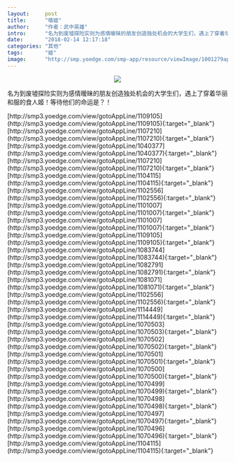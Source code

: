 ```yaml
---
layout:     post
title:      "喰姬"
author:     "作者：武中英雄"
intro:      "名为到废墟探险实则为感情暧昧的朋友创造独处机会的大学生们，遇上了穿着华丽和服的食人姬！等待他们的命运是？！"
date:       "2018-02-14 12:17:18"
categories: "其他"
tags:       "姬"
image:      "http://smp.yoedge.com/smp-app/resource/viewImage/1001279appline.png"
---
```

<div style="text-align: center">
<p><img src="http://smp.yoedge.com/smp-app/resource/viewImage/1001279appline.png"/></p>
</div>
<p class="post-meta">
<span>名为到废墟探险实则为感情暧昧的朋友创造独处机会的大学生们，遇上了穿着华丽和服的食人姬！等待他们的命运是？！</span>
</p>
[http://smp3.yoedge.com/view/gotoAppLine/1109105](http://smp3.yoedge.com/view/gotoAppLine/1109105){:target="_blank"}
[http://smp3.yoedge.com/view/gotoAppLine/1107210](http://smp3.yoedge.com/view/gotoAppLine/1107210){:target="_blank"}
[http://smp3.yoedge.com/view/gotoAppLine/1040377](http://smp3.yoedge.com/view/gotoAppLine/1040377){:target="_blank"}
[http://smp3.yoedge.com/view/gotoAppLine/1107210](http://smp3.yoedge.com/view/gotoAppLine/1107210){:target="_blank"}
[http://smp3.yoedge.com/view/gotoAppLine/1104115](http://smp3.yoedge.com/view/gotoAppLine/1104115){:target="_blank"}
[http://smp3.yoedge.com/view/gotoAppLine/1102556](http://smp3.yoedge.com/view/gotoAppLine/1102556){:target="_blank"}
[http://smp3.yoedge.com/view/gotoAppLine/1101007](http://smp3.yoedge.com/view/gotoAppLine/1101007){:target="_blank"}
[http://smp3.yoedge.com/view/gotoAppLine/1101007](http://smp3.yoedge.com/view/gotoAppLine/1101007){:target="_blank"}
[http://smp3.yoedge.com/view/gotoAppLine/1109105](http://smp3.yoedge.com/view/gotoAppLine/1109105){:target="_blank"}
[http://smp3.yoedge.com/view/gotoAppLine/1083744](http://smp3.yoedge.com/view/gotoAppLine/1083744){:target="_blank"}
[http://smp3.yoedge.com/view/gotoAppLine/1082791](http://smp3.yoedge.com/view/gotoAppLine/1082791){:target="_blank"}
[http://smp3.yoedge.com/view/gotoAppLine/1081071](http://smp3.yoedge.com/view/gotoAppLine/1081071){:target="_blank"}
[http://smp3.yoedge.com/view/gotoAppLine/1102556](http://smp3.yoedge.com/view/gotoAppLine/1102556){:target="_blank"}
[http://smp3.yoedge.com/view/gotoAppLine/1114449](http://smp3.yoedge.com/view/gotoAppLine/1114449){:target="_blank"}
[http://smp3.yoedge.com/view/gotoAppLine/1070503](http://smp3.yoedge.com/view/gotoAppLine/1070503){:target="_blank"}
[http://smp3.yoedge.com/view/gotoAppLine/1070502](http://smp3.yoedge.com/view/gotoAppLine/1070502){:target="_blank"}
[http://smp3.yoedge.com/view/gotoAppLine/1070501](http://smp3.yoedge.com/view/gotoAppLine/1070501){:target="_blank"}
[http://smp3.yoedge.com/view/gotoAppLine/1070500](http://smp3.yoedge.com/view/gotoAppLine/1070500){:target="_blank"}
[http://smp3.yoedge.com/view/gotoAppLine/1070499](http://smp3.yoedge.com/view/gotoAppLine/1070499){:target="_blank"}
[http://smp3.yoedge.com/view/gotoAppLine/1070498](http://smp3.yoedge.com/view/gotoAppLine/1070498){:target="_blank"}
[http://smp3.yoedge.com/view/gotoAppLine/1070497](http://smp3.yoedge.com/view/gotoAppLine/1070497){:target="_blank"}
[http://smp3.yoedge.com/view/gotoAppLine/1070496](http://smp3.yoedge.com/view/gotoAppLine/1070496){:target="_blank"}
[http://smp3.yoedge.com/view/gotoAppLine/1104115](http://smp3.yoedge.com/view/gotoAppLine/1104115){:target="_blank"}


